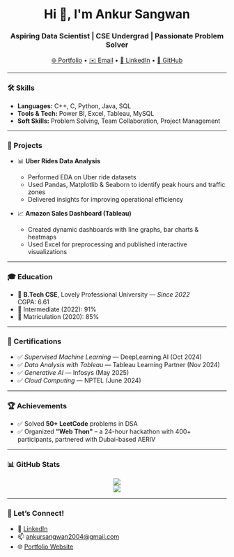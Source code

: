 <h1 align="center">Hi 👋, I'm Ankur Sangwan</h1>
<h3 align="center">Aspiring Data Scientist | CSE Undergrad | Passionate Problem Solver</h3>

<p align="center">
  <a href="https://18ankur.github.io/Portfolio/" target="_blank">🌐 Portfolio</a> •
  <a href="mailto:ankursangwan2004@gmail.com">✉️ Email</a> •
  <a href="https://www.linkedin.com/in/ankur-sangwan/" target="_blank">💼 LinkedIn</a> •
  <a href="https://github.com/18ankur" target="_blank">🐙 GitHub</a>
</p>

---

### 🛠️ Skills
- **Languages:** C++, C, Python, Java, SQL  
- **Tools & Tech:** Power BI, Excel, Tableau, MySQL  
- **Soft Skills:** Problem Solving, Team Collaboration, Project Management  

---

### 🚀 Projects

- 📊 **Uber Rides Data Analysis**
  - Performed EDA on Uber ride datasets
  - Used Pandas, Matplotlib & Seaborn to identify peak hours and traffic zones
  - Delivered insights for improving operational efficiency

- 📈 **Amazon Sales Dashboard (Tableau)**
  - Created dynamic dashboards with line graphs, bar charts & heatmaps
  - Used Excel for preprocessing and published interactive visualizations

---

### 🎓 Education
- 🏫 **B.Tech CSE**, Lovely Professional University — *Since 2022*  
  CGPA: 6.61
- 📘 Intermediate (2022): 91%  
- 📗 Matriculation (2020): 85%

---

### 📜 Certifications
- ✅ *Supervised Machine Learning* — DeepLearning.AI (Oct 2024)  
- ✅ *Data Analysis with Tableau* — Tableau Learning Partner (Nov 2024)  
- ✅ *Generative AI* — Infosys (May 2025)  
- ✅ *Cloud Computing* — NPTEL (June 2024)

---

### 🏆 Achievements
- ✅ Solved **50+ LeetCode** problems in DSA
- ✅ Organized **"Web Thon"** – a 24-hour hackathon with 400+ participants, partnered with Dubai-based AERIV

---

### 📊 GitHub Stats

<p align="center">
  <img src="https://github-readme-stats.vercel.app/api?username=18ankur&show_icons=true&theme=radical" />
  <br>
  <img src="https://github-readme-streak-stats.herokuapp.com/?user=18ankur&theme=radical" />
</p>

---

### 🤝 Let’s Connect!
- 💼 [LinkedIn](https://www.linkedin.com/in/ankur-sangwan/)
- 📫 [ankursangwan2004@gmail.com](mailto:ankursangwan2004@gmail.com)
- 🌐 [Portfolio Website](https://18ankur.github.io/Portfolio/)

